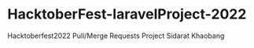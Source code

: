 # HacktoberFest-laravelProject-2022
Hacktoberfest2022  Pull/Merge Requests  Project Sidarat Khaobang
